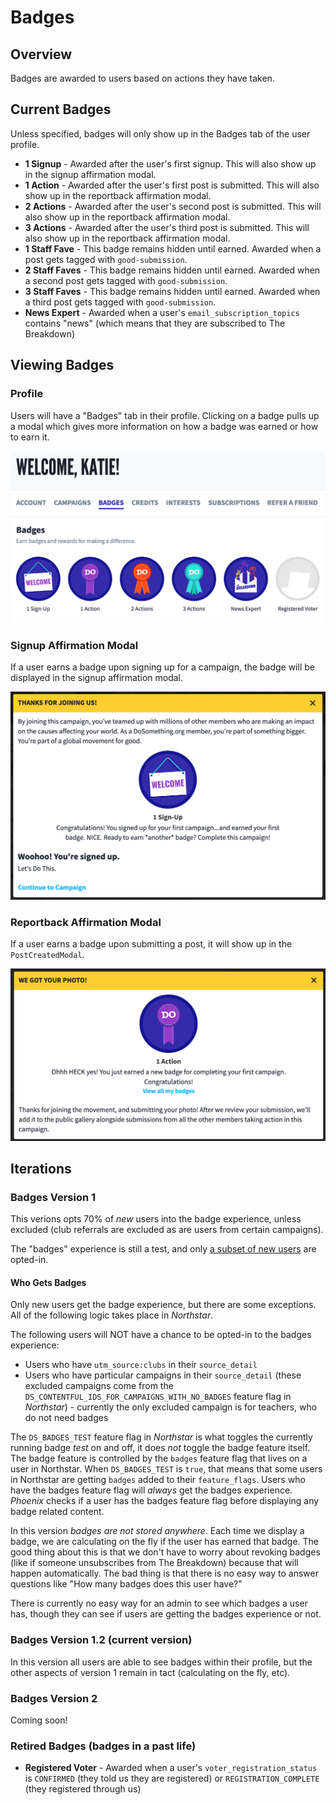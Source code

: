 # Badges

## Overview

Badges are awarded to users based on actions they have taken.

## Current Badges

Unless specified, badges will only show up in the Badges tab of the user profile.

-   **1 Signup** - Awarded after the user's first signup. This will also show up in the signup affirmation modal.
-   **1 Action** - Awarded after the user's first post is submitted. This will also show up in the reportback affirmation modal.
-   **2 Actions** - Awarded after the user's second post is submitted. This will also show up in the reportback affirmation modal.
-   **3 Actions** - Awarded after the user's third post is submitted. This will also show up in the reportback affirmation modal.
-   **1 Staff Fave** - This badge remains hidden until earned. Awarded when a post gets tagged with `good-submission`.
-   **2 Staff Faves** - This badge remains hidden until earned. Awarded when a second post gets tagged with `good-submission`.
-   **3 Staff Faves** - This badge remains hidden until earned. Awarded when a third post gets tagged with `good-submission`.
-   **News Expert** - Awarded when a user's `email_subscription_topics` contains "news" (which means that they are subscribed to The Breakdown)

## Viewing Badges

### Profile

Users will have a "Badges" tab in their profile. Clicking on a badge pulls up a modal which gives more information on how a badge was earned or how to earn it.

![Badges Tab In Profile Example](../../.gitbook/assets/badges-tab.png)

### Signup Affirmation Modal

If a user earns a badge upon signing up for a campaign, the badge will be displayed in the signup affirmation modal.

![Badge In Signup Affirmation Modal Example](../../.gitbook/assets/badge-signup-affirmation.png)

### Reportback Affirmation Modal

If a user earns a badge upon submitting a post, it will show up in the `PostCreatedModal`.

![Badge In Post Created Modal Example](../../.gitbook/assets/badge-post-created-modal.png)

## Iterations

### Badges Version 1

This verions opts 70% of _new_ users into the badge experience, unless excluded (club referrals are excluded as are users from certain campaigns).

The "badges" experience is still a test, and only [a subset of new users](#who-gets-badges) are opted-in.

#### Who Gets Badges

Only new users get the badge experience, but there are some exceptions. All of the following logic takes place in _Northstar_.

The following users will NOT have a chance to be opted-in to the badges experience:

-   Users who have `utm_source:clubs` in their `source_detail`
-   Users who have particular campaigns in their `source_detail` (these excluded campaigns come from the `DS_CONTENTFUL_IDS_FOR_CAMPAIGNS_WITH_NO_BADGES` feature flag in _Northstar_) - currently the only excluded campaign is for teachers, who do not need badges

The `DS_BADGES_TEST` feature flag in _Northstar_ is what toggles the currently running badge _test_ on and off, it does _not_ toggle the badge feature itself. The badge feature is controlled by the `badges` feature flag that lives on a user in Northstar. When `DS_BADGES_TEST` is `true`, that means that some users in Northstar are getting `badges` added to their `feature_flags`. Users who have the badges feature flag will _always_ get the badges experience. _Phoenix_ checks if a user has the badges feature flag before displaying any badge related content.

In this version _badges are not stored anywhere_. Each time we display a badge, we are calculating on the fly if the user has earned that badge. The good thing about this is that we don't have to worry about revoking badges (like if someone unsubscribes from The Breakdown) because that will happen automatically. The bad thing is that there is no easy way to answer questions like "How many badges does this user have?"

There is currently no easy way for an admin to see which badges a user has, though they can see if users are getting the badges experience or not.

### Badges Version 1.2 (current version)

In this version all users are able to see badges within their profile, but the other aspects of version 1 remain in tact (calculating on the fly, etc).

### Badges Version 2

Coming soon!

### Retired Badges (badges in a past life)

-   **Registered Voter** - Awarded when a user's `voter_registration_status` is `CONFIRMED` (they told us they are registered) or `REGISTRATION_COMPLETE` (they registered through us)
